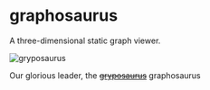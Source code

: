 # graphosaurus

A three-dimensional static graph viewer.

![gryposaurus](https://upload.wikimedia.org/wikipedia/commons/7/70/Gryposaurus-notabilis_jconway.png)

Our glorious leader, the ~~[gryposaurus](https://en.wikipedia.org/wiki/gryposaurus)~~ graphosaurus
